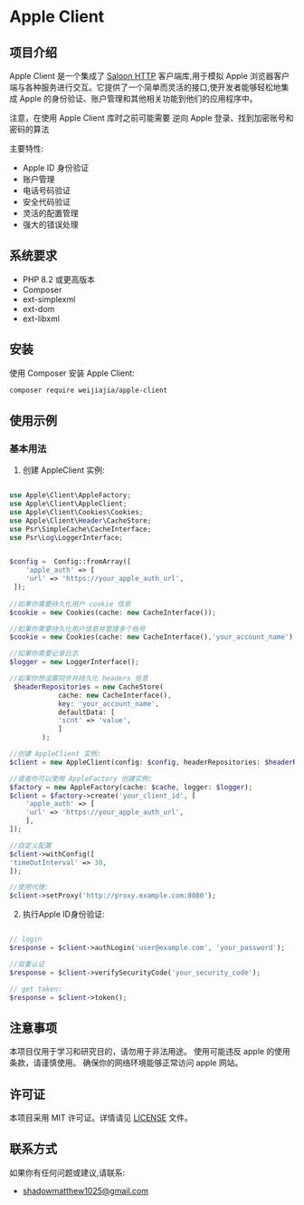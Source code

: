# Apple Client

## 项目介绍

Apple Client 是一个集成了 [Saloon HTTP](https://docs.saloon.dev/) 客户端库,用于模拟 Apple 浏览器客户端与各种服务进行交互。它提供了一个简单而灵活的接口,使开发者能够轻松地集成 Apple
的身份验证、账户管理和其他相关功能到他们的应用程序中。

注意，在使用 Apple Client 库时之前可能需要 逆向 Apple 登录、找到加密账号和密码的算法

主要特性:

- Apple ID 身份验证
- 账户管理
- 电话号码验证
- 安全代码验证
- 灵活的配置管理
- 强大的错误处理

## 系统要求

- PHP 8.2 或更高版本
- Composer
- ext-simplexml
- ext-dom
- ext-libxml

## 安装

使用 Composer 安装 Apple Client:

```bash
composer require weijiajia/apple-client
```

## 使用示例

### 基本用法

1. 创建 AppleClient 实例:

```php

use Apple\Client\AppleFactory;
use Apple\Client\AppleClient;
use Apple\Client\Cookies\Cookies;
use Apple\Client\Header\CacheStore;
use Psr\SimpleCache\CacheInterface;
use Psr\Log\LoggerInterface;


$config =  Config::fromArray([
    'apple_auth' => [
    'url' => 'https://your_apple_auth_url',
 ]);
 
//如果你需要持久化用户 cookie 信息
$cookie = new Cookies(cache: new CacheInterface());

//如果你需要持久化用户信息并管理多个账号
$cookie = new Cookies(cache: new CacheInterface(),'your_account_name');

//如果你需要记录日志
$logger = new LoggerInterface();

//如果你想设置同步并持久化 headers 信息
 $headerRepositories = new CacheStore(
            cache: new CacheInterface(),
            key: 'your_account_name',
            defaultData: [
            'scnt' => 'value',
            ]
        );

//创建 AppleClient 实例:
$client = new AppleClient(config: $config, headerRepositories: $headerRepositories,cookieJar: $cookie,logger: $logger);

//或者你可以使用 AppleFactory 创建实例:
$factory = new AppleFactory(cache: $cache, logger: $logger);
$client = $factory->create('your_client_id', [
    'apple_auth' => [
    'url' => 'https://your_apple_auth_url',
    ],
]);

//自定义配置
$client->withConfig([
'timeOutInterval' => 30,
]);

//使用代理:
$client->setProxy('http://proxy.example.com:8080');
```

2. 执行Apple ID身份验证:

```php

// login
$response = $client->authLogin('user@example.com', 'your_password');

//双重认证
$response = $client->verifySecurityCode('your_security_code');

// get token:
$response = $client->token();

```

## 注意事项
本项目仅用于学习和研究目的，请勿用于非法用途。 使用可能违反 apple 的使用条款，请谨慎使用。 确保你的网络环境能够正常访问 apple 网站。

## 许可证

本项目采用 MIT 许可证。详情请见 [LICENSE](LICENSE) 文件。

## 联系方式

如果你有任何问题或建议,请联系:
- shadowmatthew1025@gmail.com